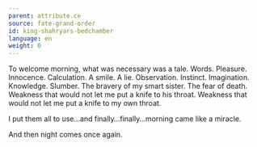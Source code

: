 ```yaml
---
parent: attribute.ce
source: fate-grand-order
id: king-shahryars-bedchamber
language: en
weight: 0
---
```


To welcome morning, what was necessary was a tale. Words. Pleasure. Innocence. Calculation. A smile. A lie. Observation. Instinct. Imagination. Knowledge. Slumber. The bravery of my smart sister. The fear of death. Weakness that would not let me put a knife to his throat. Weakness that would not let me put a knife to my own throat.

I put them all to use…and finally…finally…morning came like a miracle.

And then night comes once again.
